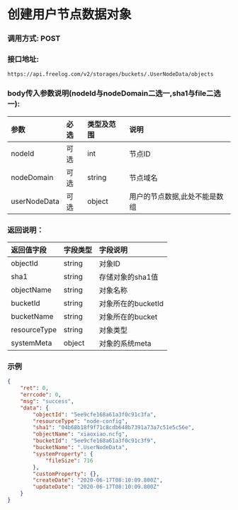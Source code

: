# 创建用户节点数据对象

### 调用方式: POST

### 接口地址:

```
https://api.freelog.com/v2/storages/buckets/.UserNodeData/objects
```

### body传入参数说明(nodeId与nodeDomain二选一,sha1与file二选一):

| 参数 | 必选 | 类型及范围 | 说明 |
| :--- | :--- | :--- | :--- |
| nodeId | 可选 | int | 节点ID |
| nodeDomain | 可选 | string | 节点域名 |
| userNodeData | 可选 | object | 用户的节点数据,此处不能是数组 |

### 返回说明：

| 返回值字段 | 字段类型 | 字段说明 |
| :--- | :--- | :--- |
| objectId | string | 对象ID |
| sha1 | string | 存储对象的sha1值 |
| objectName | string | 对象名称 |
| bucketId | string | 对象所在的bucketId |
| bucketName | string | 对象所在的bucket |
| resourceType | string | 对象类型 |
| systemMeta | object | 对象的系统meta |

### 示例

```json
{
    "ret": 0,
    "errcode": 0,
    "msg": "success",
    "data": {
        "objectId": "5ee9cfe168a61a3f0c91c3fa",
        "resourceType": "node-config",
        "sha1": "04b68b18f9f71c8cdb648b7391a73a7c51e5c56e",
        "objectName": "xiaoxiao.ncfg",
        "bucketId": "5ee9cfe168a61a3f0c91c3f9",
        "bucketName": ".UserNodeData",
        "systemProperty": {
            "fileSize": 716
        },
        "customProperty": {},
        "createDate": "2020-06-17T08:10:09.800Z",
        "updateDate": "2020-06-17T08:10:09.800Z"
    }
}
```
